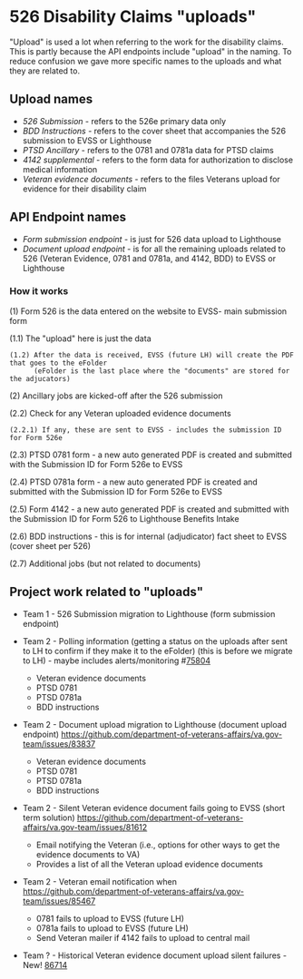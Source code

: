 # 526 Disability Claims "uploads"
"Upload" is used a lot when referring to the work for the disability claims. This is partly because the API endpoints include "upload" in the naming. To reduce confusion we gave more specific names to the uploads and what they are related to. 

## Upload names
- _526 Submission_ - refers to the 526e primary data only
- _BDD Instructions_ - refers to the cover sheet that accompanies the 526 submission to EVSS or Lighthouse
- _PTSD Ancillary_ - refers to the 0781 and 0781a data for PTSD claims
- _4142 supplemental_ - refers to the form data for authorization to disclose medical information
- _Veteran evidence documents_ - refers to the files Veterans upload for evidence for their disability claim 

## API Endpoint names 
- _Form submission endpoint_ - is just for 526 data upload to Lighthouse 
- _Document upload endpoint_ - is for all the remaining uploads related to 526
                               (Veteran Evidence, 0781 and 0781a, and 4142, BDD) to EVSS or Lighthouse 

### How it works
(1) Form 526 is the data entered on the website to EVSS- main submission form
	
   (1.1) The "upload" here is just the data
 
    (1.2) After the data is received, EVSS (future LH) will create the PDF that goes to the eFolder 
          (eFolder is the last place where the "documents" are stored for the adjucators)

(2) Ancillary jobs are kicked-off after the 526 submission
  
   (2.2) Check for any Veteran uploaded evidence documents
   
   	(2.2.1) If any, these are sent to EVSS - includes the submission ID for Form 526e
   
   (2.3) PTSD 0781 form - a new auto generated PDF is created and submitted with the Submission ID for Form 526e to EVSS
   
   (2.4) PTSD 0781a form - a new auto generated PDF is created and submitted with the Submission ID for Form 526e to EVSS
   
   (2.5) Form 4142 - a new auto generated PDF is created and submitted with the Submission ID for Form 526 to Lighthouse Benefits Intake 
   
   (2.6) BDD instructions - this is for internal (adjudicator) fact sheet to EVSS (cover sheet per 526)
   
   (2.7) Additional jobs (but not related to documents)

## Project work related to "uploads"
- Team 1 - 526 Submission migration to Lighthouse (form submission endpoint)

- Team 2 - Polling information (getting a status on the uploads after sent to LH to confirm if they make it to the eFolder) (this is before we migrate to LH) - maybe includes alerts/monitoring #[75804](https://github.com/department-of-veterans-affairs/va.gov-team/issues/75804)
	- Veteran evidence documents
	- PTSD 0781
	- PTSD 0781a
	- BDD instructions 

- Team 2 - Document upload migration to Lighthouse (document upload endpoint) https://github.com/department-of-veterans-affairs/va.gov-team/issues/83837
	- Veteran evidence documents
	- PTSD 0781
	- PTSD 0781a
	- BDD instructions 

- Team 2 - Silent Veteran evidence document fails going to EVSS (short term solution) https://github.com/department-of-veterans-affairs/va.gov-team/issues/81612
	- Email notifying the Veteran (i.e., options for other ways to get the evidence documents to VA)
	- Provides a list of all the Veteran upload evidence documents

- Team 2  - Veteran email notification when https://github.com/department-of-veterans-affairs/va.gov-team/issues/85467
	- 0781 fails to upload to EVSS (future LH)
	- 0781a fails to upload to EVSS (future LH) 
	- Send Veteran mailer if 4142 fails to upload to central mail

- Team ? - Historical Veteran evidence document upload silent failures - New! [86714](https://github.com/department-of-veterans-affairs/va.gov-team/issues/86714)
